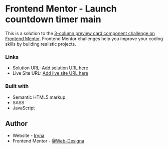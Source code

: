
# Frontend Mentor - Launch countdown timer main

This is a solution to the [3-column preview card component challenge on Frontend Mentor](https://www.frontendmentor.io/challenges/3column-preview-card-component-pH92eAR2-). Frontend Mentor challenges help you improve your coding skills by building realistic projects.

### Links

- Solution URL: [Add solution URL here](https://github.com/Web-Designa/launch-countdown-timer-main)
- Live Site URL: [Add live site URL here](https://web-designa.github.io/launch-countdown-timer-main/)

### Built with

- Semantic HTML5 markup
- SASS
- JavaScript

## Author

- Website - [Iryna](https://github.com/Web-Designa)
- Frontend Mentor - [@Web-Designa](https://www.frontendmentor.io/profile/Web-Designa)

